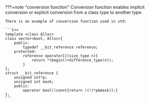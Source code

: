 ???+note "conversion function"
    Conversion function enables implicit conversion or explicit conversion from a class type to another type.

    There is an example of conversion function used in std:

    ```C++
    template <class Alloc>
    class vector<bool, Alloc>{
        public:
            typedef __bit_reference reference;
        protected:
            reference operator[](size_type n){
                return *(begin()+difference_type(n));
            }
    };
    struct __bit_reference {
        unsigned int*p;
        unsigned int mask;
        public:
            operator bool()const{return !(!(*p&mask));}
    };
    ```

